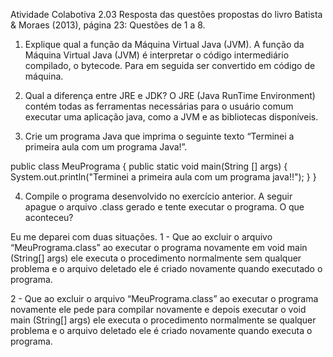 Atividade Colabotiva 2.03
Resposta das questões propostas do livro Batista & Moraes (2013), página 23:
Questões de 1 a 8.

1. Explique qual a função da Máquina Virtual Java (JVM).
	A função da Máquina Virtual Java (JVM) é interpretar o código intermediário compilado, o bytecode. Para em seguida ser convertido em código de máquina.

2. Qual a diferença entre JRE e JDK? 
	O JRE (Java RunTime Environment) contém todas as ferramentas necessárias para o usuário comum executar uma aplicação java, como a JVM e as bibliotecas disponíveis.  

3. Crie um programa Java que imprima o seguinte texto “Terminei a primeira aula com um programa Java!”.
	
public class MeuPrograma {
    public static void main(String [] args) {
        System.out.println("Terminei a primeira aula com um programa java!!");
    }
}


4. Compile o programa desenvolvido no exercício anterior. A seguir apague o arquivo .class gerado e tente executar o programa. O que aconteceu? 

Eu me deparei com duas situações.
1 - Que ao excluir o arquivo “MeuPrograma.class” ao executar o programa novamente em void main (String[] args) ele executa o procedimento normalmente sem qualquer problema e o arquivo deletado ele é criado novamente quando executado o programa.

2 - Que ao excluir o arquivo “MeuPrograma.class” ao executar o programa novamente ele pede para compilar novamente e depois executar o void main (String[] args) ele executa o procedimento normalmente se qualquer problema e o arquivo deletado ele é criado novamente quando executa o programa.
